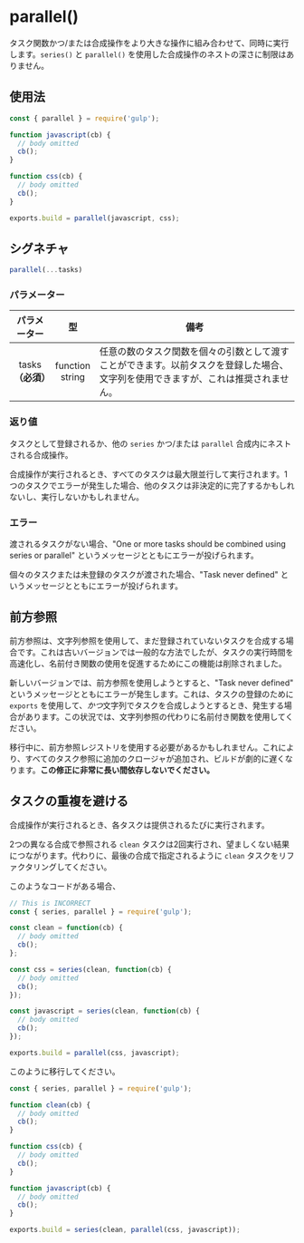 <!-- front-matter
id: parallel
title: parallel()
hide_title: true
sidebar_label: parallel()
-->

# parallel()

タスク関数かつ/または合成操作をより大きな操作に組み合わせて、同時に実行します。`series()` と `parallel()` を使用した合成操作のネストの深さに制限はありません。

## 使用法

```js
const { parallel } = require('gulp');

function javascript(cb) {
  // body omitted
  cb();
}

function css(cb) {
  // body omitted
  cb();
}

exports.build = parallel(javascript, css);
```

## シグネチャ

```js
parallel(...tasks)
```

### パラメーター

| パラメーター | 型 | 備考 |
|:--------------:|:------:|-------|
| tasks<br>**（必須）** | function<br>string | 任意の数のタスク関数を個々の引数として渡すことができます。以前タスクを登録した場合、文字列を使用できますが、これは推奨されません。 |

### 返り値

タスクとして登録されるか、他の `series` かつ/または `parallel` 合成内にネストされる合成操作。

合成操作が実行されるとき、すべてのタスクは最大限並行して実行されます。1つのタスクでエラーが発生した場合、他のタスクは非決定的に完了するかもしれないし、実行しないかもしれません。

### エラー

渡されるタスクがない場合、"One or more tasks should be combined using series or parallel" というメッセージとともにエラーが投げられます。

個々のタスクまたは未登録のタスクが渡された場合、"Task never defined" というメッセージとともにエラーが投げられます。

## 前方参照

前方参照は、文字列参照を使用して、まだ登録されていないタスクを合成する場合です。これは古いバージョンでは一般的な方法でしたが、タスクの実行時間を高速化し、名前付き関数の使用を促進するためにこの機能は削除されました。

新しいバージョンでは、前方参照を使用しようとすると、"Task never defined" というメッセージとともにエラーが発生します。これは、タスクの登録のために `exports` を使用して、*かつ*文字列でタスクを合成しようとするとき、発生する場合があります。この状況では、文字列参照の代わりに名前付き関数を使用してください。

移行中に、前方参照レジストリを使用する必要があるかもしれません。これにより、すべてのタスク参照に追加のクロージャが追加され、ビルドが劇的に遅くなります。**この修正に非常に長い間依存しないでください。**

## タスクの重複を避ける

合成操作が実行されるとき、各タスクは提供されるたびに実行されます。

2つの異なる合成で参照される `clean` タスクは2回実行され、望ましくない結果につながります。代わりに、最後の合成で指定されるように `clean` タスクをリファクタリングしてください。

このようなコードがある場合、
```js
// This is INCORRECT
const { series, parallel } = require('gulp');

const clean = function(cb) {
  // body omitted
  cb();
};

const css = series(clean, function(cb) {
  // body omitted
  cb();
});

const javascript = series(clean, function(cb) {
  // body omitted
  cb();
});

exports.build = parallel(css, javascript);
```

このように移行してください。
```js
const { series, parallel } = require('gulp');

function clean(cb) {
  // body omitted
  cb();
}

function css(cb) {
  // body omitted
  cb();
}

function javascript(cb) {
  // body omitted
  cb();
}

exports.build = series(clean, parallel(css, javascript));
```

[undertaker-forward-reference-external]: https://github.com/gulpjs/undertaker-forward-reference
